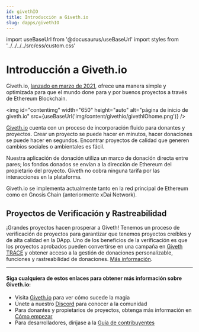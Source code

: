 ```yaml
---
id: givethIO
title: Introducción a Giveth.io
slug: dapps/givethIO
---
```

import useBaseUrl from '@docusaurus/useBaseUrl'
import styles from '../../../../src/css/custom.css'

# Introducción a Giveth.io

Giveth.io, [lanzado en marzo de 2021](https://medium.com/giveth/the-future-of-giving-is-here-d480388a3338), ofrece una manera simple y optimizada para que el mundo done para y por buenos proyectos a través de Ethereum Blockchain.

<img id="contentimg" width="650" height="auto" alt="página de inicio de giveth.io" src={useBaseUrl('img/content/givethio/givethIOhome.png')} />

[Giveth.io](https://giveth.io) cuenta con un proceso de incorporación fluido para donantes y proyectos. Crear un proyecto se puede hacer en minutos, hacer donaciones se puede hacer en segundos. Encontrar proyectos de calidad que generen cambios sociales o ambientales es fácil.

Nuestra aplicación de donación utiliza un marco de donación directa entre pares; los fondos donados se envían a la dirección de Ethereum del propietario del proyecto. Giveth no cobra ninguna tarifa por las interacciones en la plataforma.

Giveth.io se implementa actualmente tanto en la red principal de Ethereum como en Gnosis Chain (anteriormente xDai Network).

## Proyectos de Verificación y Rastreabilidad

¡Grandes proyectos hacen prosperar a Giveth! Tenemos un proceso de verificación de proyectos para garantizar que tenemos proyectos creíbles y de alta calidad en la DApp. Uno de los beneficios de la verificación es que los proyectos aprobados pueden convertirse en una campaña en [Giveth TRACE](https://trace.giveth.io) y obtener acceso a la gestión de donaciones personalizable, funciones y rastreabilidad de donaciones. [Más información](/dapps/makeTraceableProject).

---
#### Siga cualquiera de estos enlaces para obtener más información sobre Giveth.io:
- Visita [Giveth.io](https://giveth.io) para ver cómo sucede la magia
- Únete a nuestro [Discord](https://discord.giveth.io) para conocer a la comunidad
- Para donantes y propietarios de proyectos, obtenga más información en [Cómo empezar](/dapps/gettingStarted)
- Para desarrolladores, diríjase a la [Guía de contribuyentes](/dapps/contributors)